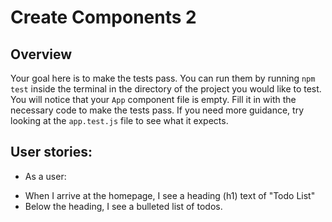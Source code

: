 # Create Components 2

## Overview
Your goal here is to make the tests pass. You can run them by running `npm test` inside the terminal in the directory of the project you would like to test. You will notice that your `App` component file is empty. Fill it in with the necessary code to make the tests pass. If you need more guidance, try looking at the `app.test.js` file to see what it expects.

## User stories:
 * As a user:
  - When I arrive at the homepage, I see a heading (h1) text of "Todo List"
  - Below the heading, I see a bulleted list of todos.
